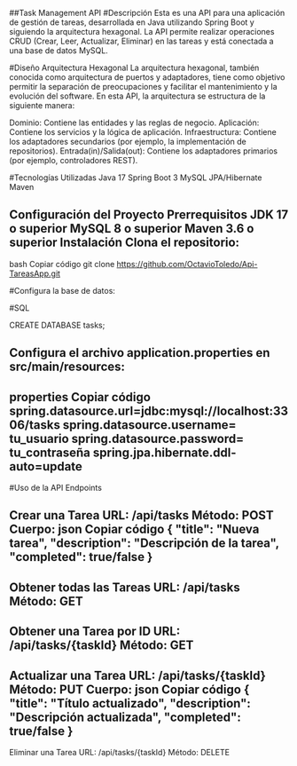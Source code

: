 ##Task Management API
#Descripción
Esta es una API para una aplicación de gestión de tareas, desarrollada en Java utilizando Spring Boot y siguiendo la arquitectura hexagonal. La API permite realizar operaciones CRUD (Crear, Leer, Actualizar, Eliminar) en las tareas y está conectada a una base de datos MySQL.

#Diseño
Arquitectura Hexagonal
La arquitectura hexagonal, también conocida como arquitectura de puertos y adaptadores, tiene como objetivo permitir la separación de preocupaciones y facilitar el mantenimiento y la evolución del software. En esta API, la arquitectura se estructura de la siguiente manera:

Dominio: Contiene las entidades y las reglas de negocio.
Aplicación: Contiene los servicios y la lógica de aplicación.
Infraestructura: Contiene los adaptadores secundarios (por ejemplo, la implementación de repositorios).
Entrada(in)/Salida(out): Contiene los adaptadores primarios (por ejemplo, controladores REST).

#Tecnologías Utilizadas
Java 17
Spring Boot 3
MySQL
JPA/Hibernate
Maven

Configuración del Proyecto
Prerrequisitos
JDK 17 o superior
MySQL 8 o superior
Maven 3.6 o superior
Instalación
Clona el repositorio:
--
bash
Copiar código
git clone https://github.com/OctavioToledo/Api-TareasApp.git

#Configura la base de datos:

#SQL

CREATE DATABASE tasks;

Configura el archivo application.properties en src/main/resources:
--
properties
Copiar código
spring.datasource.url=jdbc:mysql://localhost:3306/tasks
spring.datasource.username= tu_usuario
spring.datasource.password= tu_contraseña
spring.jpa.hibernate.ddl-auto=update
--

#Uso de la API
Endpoints

Crear una Tarea
URL: /api/tasks
Método: POST
Cuerpo:
json
Copiar código
{
  "title": "Nueva tarea",
  "description": "Descripción de la tarea",
  "completed": true/false
}
--
Obtener todas las Tareas
URL: /api/tasks
Método: GET
--
Obtener una Tarea por ID
URL: /api/tasks/{taskId}
Método: GET
--
Actualizar una Tarea
URL: /api/tasks/{taskId}
Método: PUT
Cuerpo:
json
Copiar código
{
  "title": "Título actualizado",
  "description": "Descripción actualizada",
  "completed": true/false
}
--
Eliminar una Tarea
URL: /api/tasks/{taskId}
Método: DELETE
